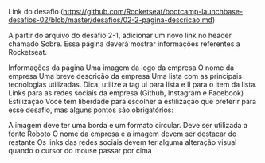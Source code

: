 Link do desafio (https://github.com/Rocketseat/bootcamp-launchbase-desafios-02/blob/master/desafios/02-2-pagina-descricao.md)

A partir do arquivo do desafio 2-1, adicionar um novo link no header chamado Sobre. Essa página deverá mostrar informações referentes a Rocketseat.

Informações da página
Uma imagem da logo da empresa
O nome da empresa
Uma breve descrição da empresa
Uma lista com as principais tecnologias utilizadas. Dica: utilize a tag ul para lista e li para o item da lista.
Links para as redes sociais da empresa (Github, Instagram e Facebook)
Estilização
Você tem liberdade para escolher a estilização que preferir para esse desafio, mas alguns pontos são obrigatórios:

A imagem deve ter uma borda e um formato circular.
Deve ser utilizada a fonte Roboto
O nome da empresa e a imagem devem ser destacar do restante
Os links das redes sociais devem ter alguma alteração visual quando o cursor do mouse passar por cima
